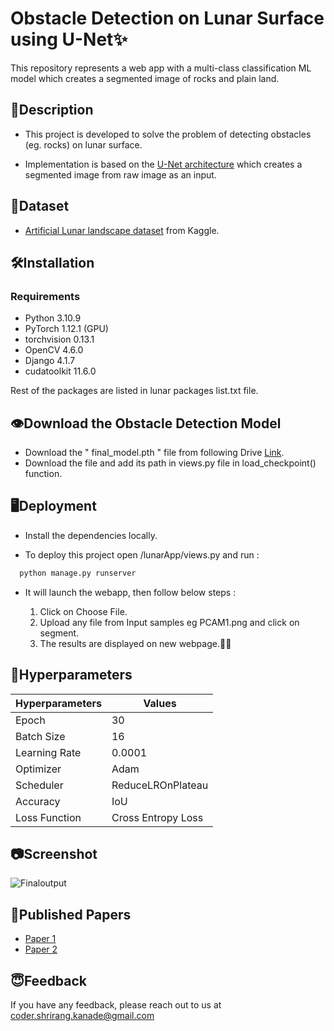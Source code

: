
# Obstacle Detection on Lunar Surface using U-Net✨

This repository represents a web app with a multi-class classification ML model which creates a segmented image of rocks and plain land.





## 📄Description
* This project is developed to solve the problem of detecting obstacles (eg. rocks) on lunar surface.

* Implementation is based on the [U-Net architecture](https://lmb.informatik.uni-freiburg.de/people/ronneber/u-net/u-net-architecture.png) which creates a segmented image from raw image as an input.

## 📁Dataset 

* [Artificial Lunar landscape dataset](https://www.kaggle.com/datasets/romainpessia/artificial-lunar-rocky-landscape-dataset) from Kaggle.


## 🛠Installation

### Requirements
- Python                    3.10.9 
- PyTorch                   1.12.1 (GPU)
- torchvision               0.13.1   
- OpenCV                    4.6.0 
- Django                    4.1.7  
- cudatoolkit               11.6.0              

Rest of the packages are listed in lunar packages list.txt file.
## 👁Download the Obstacle Detection Model
- Download the " final_model.pth " file from following Drive [Link](https://drive.google.com/file/d/1WrvycZnVWwltSa6cjeTznEFOyNAwHEZu/view?usp=sharing).
- Download the file and add its path in views.py file in load_checkpoint() function.


## 🖥Deployment
- Install the dependencies locally.

- To deploy this project open /lunarApp/views.py  and run :

```bash
  python manage.py runserver
```

- It will launch the webapp, then follow below steps :

  1. Click on Choose File.
  2. Upload any file from Input samples eg PCAM1.png and click on segment.
  3. The results are displayed on new webpage.🎉🎊


## 🧠Hyperparameters

| Hyperparameters             | Values                                                              |
| ----------------- | ------------------------------------------------------------------ |
| Epoch  | 30  |
| Batch Size | 16|
| Learning Rate | 0.0001|
| Optimizer | Adam |
| Scheduler | ReduceLROnPlateau |
| Accuracy | IoU|
| Loss Function | Cross Entropy Loss|






## 📷Screenshot
![Finaloutput](https://github.com/ShrirangKanade/Obstacle_Detection_on_Lunar_Surface_using_U-Net/assets/110344056/8c183d67-d35c-4d69-bdff-c174b43073d4)




## 📄Published Papers
- [Paper 1](https://ijrpr.com/uploads/V3ISSUE12/IJRPR8857.pdf)
- [Paper 2](https://ijrpr.com/uploads/V4ISSUE5/IJRPR12979.pdf)



## 😇Feedback

If you have any feedback, please reach out to us at coder.shrirang.kanade@gmail.com

